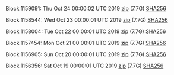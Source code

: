 Block 1159091: Thu Oct 24 00:00:02 UTC 2019 [zip](https://dash-bootstrap.ams3.digitaloceanspaces.com/mainnet/2019-10-24/bootstrap.dat.zip) (7.7G) [SHA256](https://dash-bootstrap.ams3.digitaloceanspaces.com/mainnet/2019-10-24/sha256.txt)

Block 1158544: Wed Oct 23 00:00:01 UTC 2019 [zip](https://dash-bootstrap.ams3.digitaloceanspaces.com/mainnet/2019-10-23/bootstrap.dat.zip) (7.7G) [SHA256](https://dash-bootstrap.ams3.digitaloceanspaces.com/mainnet/2019-10-23/sha256.txt)

Block 1158004: Tue Oct 22 00:00:01 UTC 2019 [zip](https://dash-bootstrap.ams3.digitaloceanspaces.com/mainnet/2019-10-22/bootstrap.dat.zip) (7.7G) [SHA256](https://dash-bootstrap.ams3.digitaloceanspaces.com/mainnet/2019-10-22/sha256.txt)

Block 1157454: Mon Oct 21 00:00:01 UTC 2019 [zip](https://dash-bootstrap.ams3.digitaloceanspaces.com/mainnet/2019-10-21/bootstrap.dat.zip) (7.7G) [SHA256](https://dash-bootstrap.ams3.digitaloceanspaces.com/mainnet/2019-10-21/sha256.txt)

Block 1156905: Sun Oct 20 00:00:01 UTC 2019 [zip](https://dash-bootstrap.ams3.digitaloceanspaces.com/mainnet/2019-10-20/bootstrap.dat.zip) (7.7G) [SHA256](https://dash-bootstrap.ams3.digitaloceanspaces.com/mainnet/2019-10-20/sha256.txt)

Block 1156356: Sat Oct 19 00:00:01 UTC 2019 [zip](https://dash-bootstrap.ams3.digitaloceanspaces.com/mainnet/2019-10-19/bootstrap.dat.zip) (7.7G) [SHA256](https://dash-bootstrap.ams3.digitaloceanspaces.com/mainnet/2019-10-19/sha256.txt)
